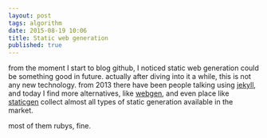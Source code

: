 ```yaml
---
layout: post
tags: algorithm
date: 2015-08-19 10:06
title: Static web generation
published: true
---
```


from the moment I start to blog github, I noticed static web generation could be something good in future.
actually after diving into it a while, this is not any new technology. from 2013 there have been people talking
using [jekyll], and today I find more alternatives, like [webgen], and even place like [staticgen] collect
almost all types of static generation available in the market.
<p/>
most of them rubys, fine.

[jekyll]: http://jekyllrb.com/
[webgen]: http://webgen.gettalong.org/
[staticgen]: https://www.staticgen.com/



